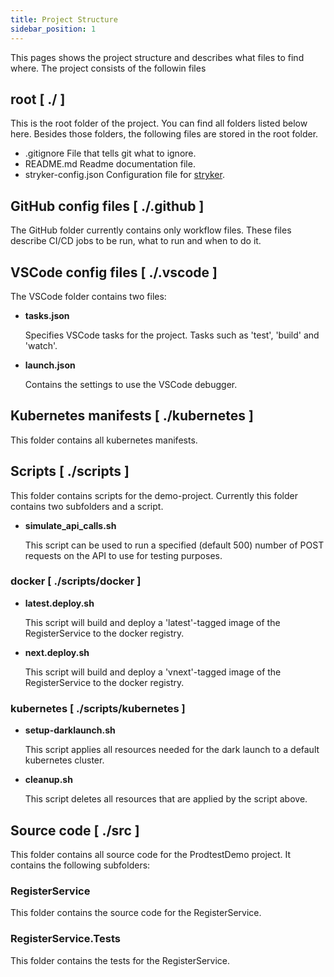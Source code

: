 ```yaml
---
title: Project Structure
sidebar_position: 1
---
```


This pages shows the project structure and describes what files to find where.
The project consists of the followin files

## root [ ./ ]

This is the root folder of the project. You can find all folders listed below here. Besides those folders, the following files are stored in the root folder.

- .gitignore
  File that tells git what to ignore.
- README.md
  Readme documentation file.
- stryker-config.json
  Configuration file for [stryker](https://stryker-mutator.io).

## GitHub config files [ ./.github ]

The GitHub folder currently contains only workflow files. These files describe CI/CD jobs to be run, what to run and when to do it.

## VSCode config files [ ./.vscode ]

The VSCode folder contains two files:

- **tasks.json**

  Specifies VSCode tasks for the project. Tasks such as 'test', 'build' and 'watch'.

- **launch.json**

  Contains the settings to use the VSCode debugger.

## Kubernetes manifests [ ./kubernetes ]

This folder contains all kubernetes manifests.

## Scripts [ ./scripts ]

This folder contains scripts for the demo-project. Currently this folder contains two subfolders and a script.

- **simulate_api_calls.sh**

  This script can be used to run a specified (default 500) number of POST requests on the API to use for testing purposes.

### docker [ ./scripts/docker ]

- **latest.deploy.sh**

  This script will build and deploy a 'latest'-tagged image of the RegisterService to the docker registry.

- **next.deploy.sh**

  This script will build and deploy a 'vnext'-tagged image of the RegisterService to the docker registry.

### kubernetes [ ./scripts/kubernetes ]

- **setup-darklaunch.sh**

  This script applies all resources needed for the dark launch to a default kubernetes cluster.

- **cleanup.sh**

  This script deletes all resources that are applied by the script above.

## Source code [ ./src ]

This folder contains all source code for the ProdtestDemo project. It contains the following subfolders:

### RegisterService

This folder contains the source code for the RegisterService.

### RegisterService.Tests

This folder contains the tests for the RegisterService.
